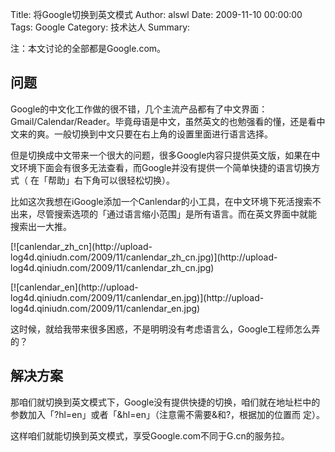 Title: 将Google切换到英文模式
Author: alswl
Date: 2009-11-10 00:00:00
Tags: Google
Category: 技术达人
Summary: 

注：本文讨论的全部都是Google.com。

## 问题

Google的中文化工作做的很不错，几个主流产品都有了中文界面：Gmail/Calendar/Reader。毕竟母语是中文，虽然英文的也勉强看的懂，还是看中
文来的爽。一般切换到中文只要在右上角的设置里面进行语言选择。

但是切换成中文带来一个很大的问题，很多Google内容只提供英文版，如果在中文环境下面会有很多无法查看，而Google并没有提供一个简单快捷的语言切换方式（
在「帮助」右下角可以很轻松切换）。

比如这次我想在iGoogle添加一个Canlendar的小工具，在中文环境下死活搜索不出来，尽管搜索选项的「通过语言缩小范围」是所有语言。而在英文界面中就能
搜索出一大推。

[![canlendar_zh_cn](http://upload-
log4d.qiniudn.com/2009/11/canlendar_zh_cn.jpg)](http://upload-
log4d.qiniudn.com/2009/11/canlendar_zh_cn.jpg)

[![canlendar_en](http://upload-
log4d.qiniudn.com/2009/11/canlendar_en.jpg)](http://upload-
log4d.qiniudn.com/2009/11/canlendar_en.jpg)

这时候，就给我带来很多困惑，不是明明没有考虑语言么，Google工程师怎么弄的？

## 解决方案

那咱们就切换到英文模式下，Google没有提供快捷的切换，咱们就在地址栏中的参数加入「?hl=en」或者「&hl=en」（注意需不需要&和?，根据加的位置而
定）。

这样咱们就能切换到英文模式，享受Google.com不同于G.cn的服务拉。

